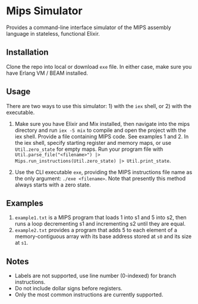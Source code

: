 # Mips Simulator
Provides a command-line interface simulator of the MIPS assembly language in stateless, functional Elixir.

## Installation
Clone the repo into local or download `exe` file. In either case, make sure you have Erlang VM / BEAM installed.

## Usage
There are two ways to use this simulator: 1) with the `iex` shell, or 2) with the executable.
1. Make sure you have Elixir and Mix installed, then navigate into the mips directory and run `iex -S mix` to compile and open the project with the iex shell. Provide a file containing MIPS code. See examples 1 and 2.
In the iex shell, specify starting register and memory maps, or use `Util.zero_state` for empty maps.
Run your program file with `Util.parse_file("<filename>") |> Mips.run_instructions(Util.zero_state) |> Util.print_state`.

2. Use the CLI executable `exe`, providing the MIPS instructions file name as the only argument: `./exe <filename>`. Note that presently this method always starts with a zero state.

## Examples
1. `example1.txt` is a MIPS program that loads 1 into s1 and 5 into s2, then runs a loop decrementing s1 and incrementing s2 until they are equal.
2. `example2.txt` provides a program that adds 5 to each element of a memory-contiguous array with its base address stored at `s0` and its size at `s1`.

## Notes
- Labels are not supported, use line number (0-indexed) for branch instructions.
- Do not include dollar signs before registers.
- Only the most common instructions are currently supported.
